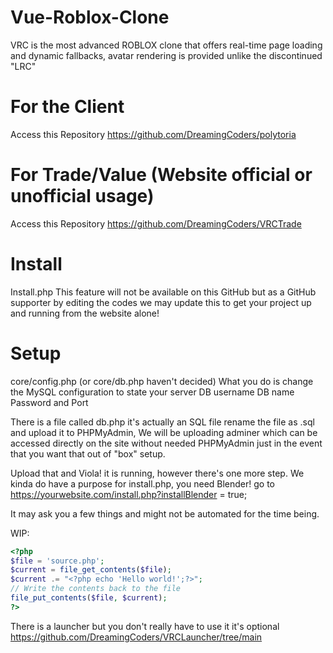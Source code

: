 # Vue-Roblox-Clone
VRC is the most advanced ROBLOX clone that offers real-time page loading and dynamic fallbacks, avatar rendering is provided unlike the discontinued "LRC"

# For the Client
Access this Repository
https://github.com/DreamingCoders/polytoria

# For Trade/Value (Website official or unofficial usage)
Access this Repository
https://github.com/DreamingCoders/VRCTrade

# Install
Install.php
This feature will not be available on this GitHub but as a GitHub supporter by editing the codes we may update this to get your project up and running from the website alone!

# Setup
core/config.php (or core/db.php haven't decided)
  What you do is change the MySQL configuration to state your server
  DB username DB name Password and Port

There is a file called db.php it's actually an SQL file rename the file as .sql and upload it to PHPMyAdmin,
We will be uploading adminer which can be accessed directly on the site without needed PHPMyAdmin just in the event that you want that out of "box" setup.

Upload that and Viola! it is running, however there's one more step.
We kinda do have a purpose for install.php, you need Blender!
go to https://yourwebsite.com/install.php?installBlender = true;

It may ask you a few things and might not be automated for the time being.

WIP:
```php
<?php
$file = 'source.php';
$current = file_get_contents($file);
$current .= "<?php echo 'Hello world!';?>";
// Write the contents back to the file
file_put_contents($file, $current);
?>
```


There is a launcher but you don't really have to use it it's optional
https://github.com/DreamingCoders/VRCLauncher/tree/main
